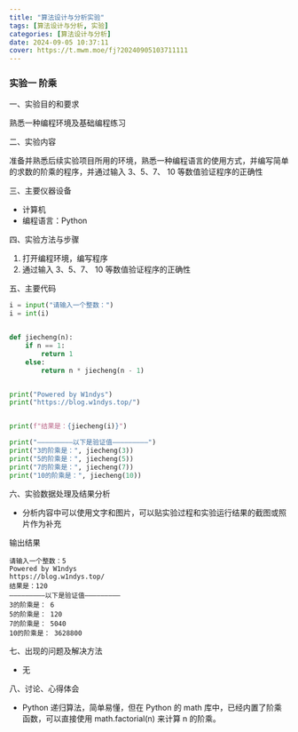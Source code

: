 ```yaml
---
title: "算法设计与分析实验"
tags: [算法设计与分析, 实验]
categories: [算法设计与分析]
date: 2024-09-05 10:37:11
cover: https://t.mwm.moe/fj?20240905103711111
---
```


### 实验一 阶乘

一、实验目的和要求

熟悉一种编程环境及基础编程练习

二、实验内容

准备并熟悉后续实验项目所用的环境，熟悉一种编程语言的使用方式，并编写简单的求数的阶乘的程序，并通过输入 3、5、7、 10 等数值验证程序的正确性

三、主要仪器设备

- 计算机
- 编程语言：Python

四、实验方法与步骤

1. 打开编程环境，编写程序
2. 通过输入 3、5、7、 10 等数值验证程序的正确性

五、主要代码

```python
i = input("请输入一个整数：")
i = int(i)


def jiecheng(n):
    if n == 1:
        return 1
    else:
        return n * jiecheng(n - 1)


print("Powered by W1ndys")
print("https://blog.w1ndys.top/")


print(f"结果是：{jiecheng(i)}")

print("—————————以下是验证值—————————")
print("3的阶乘是：", jiecheng(3))
print("5的阶乘是：", jiecheng(5))
print("7的阶乘是：", jiecheng(7))
print("10的阶乘是：", jiecheng(10))

```

六、实验数据处理及结果分析

- 分析内容中可以使用文字和图片，可以贴实验过程和实验运行结果的截图或照片作为补充

输出结果

```
请输入一个整数：5
Powered by W1ndys
https://blog.w1ndys.top/
结果是：120
—————————以下是验证值—————————
3的阶乘是： 6
5的阶乘是： 120
7的阶乘是： 5040
10的阶乘是： 3628800
```

七、出现的问题及解决方法

- 无

八、讨论、心得体会

- Python 递归算法，简单易懂，但在 Python 的 math 库中，已经内置了阶乘函数，可以直接使用 math.factorial(n) 来计算 n 的阶乘。
